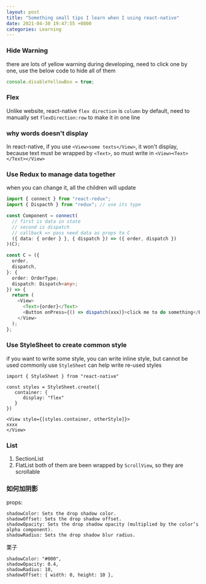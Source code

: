 ```yaml
---
layout: post
title: "Something small tips I learn when I using react-native"
date: 2021-04-30 19:47:55 +0800
categories: Learning
---
```


### Hide Warning

there are lots of yellow warning during developing, need to click one by one, use the below code to hide all of them

```js
console.disableYellowBox = true;
```

### Flex

Unlike website, react-native `flex direction` is `column` by default, need to manually set `flexDirection:row` to make it in one line

### why words doesn't display

In react-native, if you use `<View>some texts</View>`, it won't display, because text must be wrapped by `<Text>`, so must write in `<View><Text></Text></View>`

### Use Redux to manage data together

when you can change it, all the children will update

```ts
import { connect } from "react-redux";
import { Dispacth } from "redux"; // use its type

const Component = connect(
  // first is data in state
  // second is dispatch
  // callback => pass need data as props to C
  ({ data: { order } }, { dispatch }) => ({ order, dispatch })
)(C);

const C = ({
  order,
  dispatch,
}: {
  order: OrderType;
  dispatch: Dispatch<any>;
}) => {
  return (
    <View>
      <Text>{order}</Text>
      <Button onPress={() => dispatch(xxx)}>click me to do something</Button>
    </View>
  );
};
```

### Use StyleSheet to create common style

if you want to write some style, you can write inline style, but cannot be used commonly
use `StyleSheet` can help write re-used styles

```tsx
import { StyleSheet } from "react-native"

const styles = StyleSheet.create({
   container: {
      display: "flex"
   }
})

<View style={[styles.container, otherStyle]}>
xxxx
</View>
```

### List

1. SectionList
2. FlatList
   both of them are been wrapped by `ScrollView`, so they are scrollable
   
   
### 如何加阴影
props:
```
shadowColor: Sets the drop shadow color.
shadowOffset: Sets the drop shadow offset.
shadowOpacity: Sets the drop shadow opacity (multiplied by the color’s alpha component).
shadowRadius: Sets the drop shadow blur radius.
```

栗子
```
shadowColor: "#000",
shadowOpacity: 0.4,
shadowRadius: 10,
shadowOffset: { width: 0, height: 10 },
```
